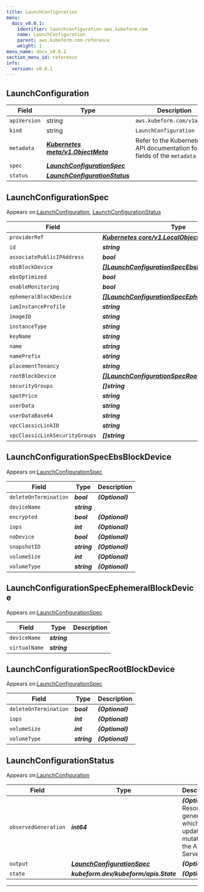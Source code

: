 ```yaml
---
title: LaunchConfiguration
menu:
  docs_v0.0.1:
    identifier: launchconfiguration-aws.kubeform.com
    name: LaunchConfiguration
    parent: aws.kubeform.com-reference
    weight: 1
menu_name: docs_v0.0.1
section_menu_id: reference
info:
  version: v0.0.1
---
```


## LaunchConfiguration
| Field | Type | Description |
| ------ | ----- | ----------- |
| `apiVersion` | string | `aws.kubeform.com/v1alpha1` |
|    `kind` | string | `LaunchConfiguration` |
| `metadata` | ***[Kubernetes meta/v1.ObjectMeta](https://kubernetes.io/docs/reference/generated/kubernetes-api/v1.13/#objectmeta-v1-meta)***|Refer to the Kubernetes API documentation for the fields of the `metadata` field.|
| `spec` | ***[LaunchConfigurationSpec](#launchconfigurationspec)***||
| `status` | ***[LaunchConfigurationStatus](#launchconfigurationstatus)***||
## LaunchConfigurationSpec

Appears on:[LaunchConfiguration](#launchconfiguration), [LaunchConfigurationStatus](#launchconfigurationstatus)

| Field | Type | Description |
| ------ | ----- | ----------- |
| `providerRef` | ***[Kubernetes core/v1.LocalObjectReference](https://kubernetes.io/docs/reference/generated/kubernetes-api/v1.13/#localobjectreference-v1-core)***||
| `id` | ***string***||
| `associatePublicIPAddress` | ***bool***| ***(Optional)*** |
| `ebsBlockDevice` | ***[[]LaunchConfigurationSpecEbsBlockDevice](#launchconfigurationspecebsblockdevice)***| ***(Optional)*** |
| `ebsOptimized` | ***bool***| ***(Optional)*** |
| `enableMonitoring` | ***bool***| ***(Optional)*** |
| `ephemeralBlockDevice` | ***[[]LaunchConfigurationSpecEphemeralBlockDevice](#launchconfigurationspecephemeralblockdevice)***| ***(Optional)*** |
| `iamInstanceProfile` | ***string***| ***(Optional)*** |
| `imageID` | ***string***||
| `instanceType` | ***string***||
| `keyName` | ***string***| ***(Optional)*** |
| `name` | ***string***| ***(Optional)*** |
| `namePrefix` | ***string***| ***(Optional)*** |
| `placementTenancy` | ***string***| ***(Optional)*** |
| `rootBlockDevice` | ***[[]LaunchConfigurationSpecRootBlockDevice](#launchconfigurationspecrootblockdevice)***| ***(Optional)*** |
| `securityGroups` | ***[]string***| ***(Optional)*** |
| `spotPrice` | ***string***| ***(Optional)*** |
| `userData` | ***string***| ***(Optional)*** |
| `userDataBase64` | ***string***| ***(Optional)*** |
| `vpcClassicLinkID` | ***string***| ***(Optional)*** |
| `vpcClassicLinkSecurityGroups` | ***[]string***| ***(Optional)*** |
## LaunchConfigurationSpecEbsBlockDevice

Appears on:[LaunchConfigurationSpec](#launchconfigurationspec)

| Field | Type | Description |
| ------ | ----- | ----------- |
| `deleteOnTermination` | ***bool***| ***(Optional)*** |
| `deviceName` | ***string***||
| `encrypted` | ***bool***| ***(Optional)*** |
| `iops` | ***int***| ***(Optional)*** |
| `noDevice` | ***bool***| ***(Optional)*** |
| `snapshotID` | ***string***| ***(Optional)*** |
| `volumeSize` | ***int***| ***(Optional)*** |
| `volumeType` | ***string***| ***(Optional)*** |
## LaunchConfigurationSpecEphemeralBlockDevice

Appears on:[LaunchConfigurationSpec](#launchconfigurationspec)

| Field | Type | Description |
| ------ | ----- | ----------- |
| `deviceName` | ***string***||
| `virtualName` | ***string***||
## LaunchConfigurationSpecRootBlockDevice

Appears on:[LaunchConfigurationSpec](#launchconfigurationspec)

| Field | Type | Description |
| ------ | ----- | ----------- |
| `deleteOnTermination` | ***bool***| ***(Optional)*** |
| `iops` | ***int***| ***(Optional)*** |
| `volumeSize` | ***int***| ***(Optional)*** |
| `volumeType` | ***string***| ***(Optional)*** |
## LaunchConfigurationStatus

Appears on:[LaunchConfiguration](#launchconfiguration)

| Field | Type | Description |
| ------ | ----- | ----------- |
| `observedGeneration` | ***int64***| ***(Optional)*** Resource generation, which is updated on mutation by the API Server.|
| `output` | ***[LaunchConfigurationSpec](#launchconfigurationspec)***| ***(Optional)*** |
| `state` | ***kubeform.dev/kubeform/apis.State***| ***(Optional)*** |
---
